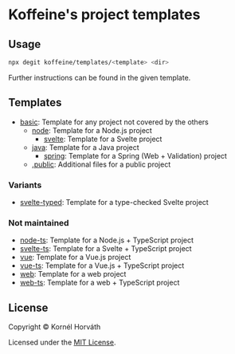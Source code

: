 # Koffeine's project templates

## Usage

```sh
npx degit koffeine/templates/<template> <dir>
```

Further instructions can be found in the given template.

## Templates

- <a href="basic">basic</a>: Template for any project not covered by the others
	- <a href="node">node</a>: Template for a Node.js project
		- <a href="svelte">svelte</a>: Template for a Svelte project
	- <a href="java">java</a>: Template for a Java project
		- <a href="spring">spring</a>: Template for a Spring (Web + Validation) project
	- <a href=".public">.public</a>: Additional files for a public project

### Variants

- <a href="https://github.com/koffeine/templates/tree/svelte-typed/svelte">svelte-typed</a>: Template for a type-checked Svelte project

### Not maintained

- <a href="https://github.com/koffeine/templates/tree/node-ts/node">node-ts</a>: Template for a Node.js + TypeScript project
- <a href="https://github.com/koffeine/templates/tree/svelte-ts/svelte">svelte-ts</a>: Template for a Svelte + TypeScript project
- <a href="https://github.com/koffeine/templates/tree/vue/vue">vue</a>: Template for a Vue.js project
- <a href="https://github.com/koffeine/templates/tree/vue-ts/vue">vue-ts</a>: Template for a Vue.js + TypeScript project
- <a href="https://github.com/koffeine/templates/tree/web/web">web</a>: Template for a web project
- <a href="https://github.com/koffeine/templates/tree/web-ts/web">web-ts</a>: Template for a web + TypeScript project

## License

Copyright © Kornél Horváth

Licensed under the [MIT License](https://raw.githubusercontent.com/koffeine/templates/master/LICENSE).
